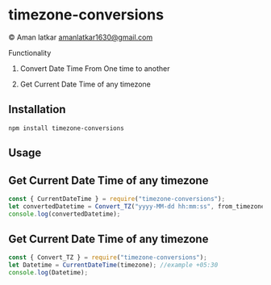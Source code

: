 # timezone-conversions

© Aman latkar <amanlatkar1630@gmail.com>

Functionality

1. Convert Date Time From One time to another

2. Get Current Date Time of any timezone 

## Installation

`npm install timezone-conversions`

## Usage

Get Current Date Time of any timezone
----
```javascript
const { CurrentDateTime } = require("timezone-conversions");
let convertedDatetime = Convert_TZ("yyyy-MM-dd hh:mm:ss", from_timezone, to_timezone); //example Convert_TZ("2021-03-19 10:00:00", "+11:00", "-04:00");
console.log(convertedDatetime);
```

Get Current Date Time of any timezone
----
```javascript
const { Convert_TZ } = require("timezone-conversions");
let Datetime = CurrentDateTime(timezone); //example +05:30
console.log(Datetime);
```



